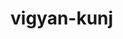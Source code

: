 # vigyan-kunj
<It is very good hostel>
<It is having 800 students resident>
<It is very neat and clean>
<Thank you>
